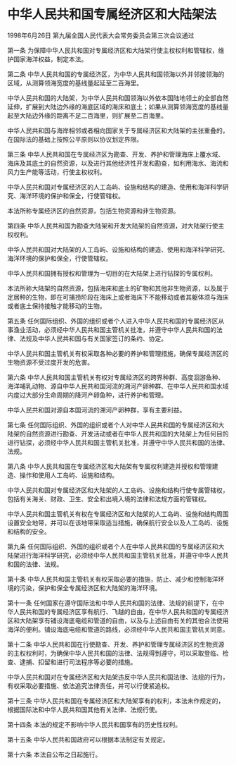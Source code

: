 # 中华人民共和国专属经济区和大陆架法

1998年6月26日 第九届全国人民代表大会常务委员会第三次会议通过

<!-- INFO END -->

第一条 为保障中华人民共和国对专属经济区和大陆架行使主权权利和管辖权，维护国家海洋权益，制定本法。

第二条 中华人民共和国的专属经济区，为中华人民共和国领海以外并邻接领海的区域，从测算领海宽度的基线量起延至二百海里。

中华人民共和国的大陆架，为中华人民共和国领海以外依本国陆地领土的全部自然延伸，扩展到大陆边外缘的海底区域的海床和底土；如果从测算领海宽度的基线量起至大陆边外缘的距离不足二百海里，则扩展至二百海里。

中华人民共和国与海岸相邻或者相向国家关于专属经济区和大陆架的主张重叠的，在国际法的基础上按照公平原则以协议划定界限。

第三条 中华人民共和国在专属经济区为勘查、开发、养护和管理海床上覆水域、海床及其底土的自然资源，以及进行其他经济性开发和勘查，如利用海水、海流和风力生产能等活动，行使主权权利。

中华人民共和国对专属经济区的人工岛屿、设施和结构的建造、使用和海洋科学研究、海洋环境的保护和保全，行使管辖权。

本法所称专属经济区的自然资源，包括生物资源和非生物资源。

第四条 中华人民共和国为勘查大陆架和开发大陆架的自然资源，对大陆架行使主权权利。

中华人民共和国对大陆架的人工岛屿、设施和结构的建造、使用和海洋科学研究、海洋环境的保护和保全，行使管辖权。

中华人民共和国拥有授权和管理为一切目的在大陆架上进行钻探的专属权利。

本法所称大陆架的自然资源，包括海床和底土的矿物和其他非生物资源，以及属于定居种的生物，即在可捕捞阶段在海床上或者海床下不能移动或者其躯体须与海床或者底土保持接触才能移动的生物。

第五条 任何国际组织、外国的组织或者个人进入中华人民共和国的专属经济区从事渔业活动，必须经中华人民共和国主管机关批准，并遵守中华人民共和国的法律、法规及中华人民共和国与有关国家签订的条约、协定。

中华人民共和国主管机关有权采取各种必要的养护和管理措施，确保专属经济区的生物资源不受过度开发的危害。

第六条 中华人民共和国主管机关有权对专属经济区的跨界种群、高度洄游鱼种、海洋哺乳动物、源自中华人民共和国河流的溯河产卵种群、在中华人民共和国水域内度过大部分生命周期的降河产卵鱼种，进行养护和管理。

中华人民共和国对源自本国河流的溯河产卵种群，享有主要利益。

第七条 任何国际组织、外国的组织或者个人对中华人民共和国的专属经济区和大陆架的自然资源进行勘查、开发活动或者在中华人民共和国的大陆架上为任何目的进行钻探，必须经中华人民共和国主管机关批准，并遵守中华人民共和国的法律、法规。

第八条 中华人民共和国在专属经济区和大陆架有专属权利建造并授权和管理建造、操作和使用人工岛屿、设施和结构。

中华人民共和国对专属经济区和大陆架的人工岛屿、设施和结构行使专属管辖权，包括有关海关、财政、卫生、安全和出境入境的法律和法规方面的管辖权。

中华人民共和国主管机关有权在专属经济区和大陆架的人工岛屿、设施和结构周围设置安全地带，并可以在该地带采取适当措施，确保航行安全以及人工岛屿、设施和结构的安全。

第九条 任何国际组织、外国的组织或者个人在中华人民共和国的专属经济区和大陆架进行海洋科学研究，必须经中华人民共和国主管机关批准，并遵守中华人民共和国的法律、法规。

第十条 中华人民共和国主管机关有权采取必要的措施，防止、减少和控制海洋环境的污染，保护和保全专属经济区和大陆架的海洋环境。

第十一条 任何国家在遵守国际法和中华人民共和国的法律、法规的前提下，在中华人民共和国的专属经济区享有航行、飞越的自由，在中华人民共和国的专属经济区和大陆架享有铺设海底电缆和管道的自由，以及与上述自由有关的其他合法使用海洋的便利。铺设海底电缆和管道的路线，必须经中华人民共和国主管机关同意。

第十二条 中华人民共和国在行使勘查、开发、养护和管理专属经济区的生物资源的主权权利时，为确保中华人民共和国的法律、法规得到遵守，可以采取登临、检查、逮捕、扣留和进行司法程序等必要的措施。

中华人民共和国对在专属经济区和大陆架违反中华人民共和国法律、法规的行为，有权采取必要措施、依法追究法律责任，并可以行使紧追权。

第十三条 中华人民共和国在专属经济区和大陆架享有的权利，本法未作规定的，根据国际法和中华人民共和国其他有关法律、法规行使。

第十四条 本法的规定不影响中华人民共和国享有的历史性权利。

第十五条 中华人民共和国政府可以根据本法制定有关规定。

第十六条 本法自公布之日起施行。

